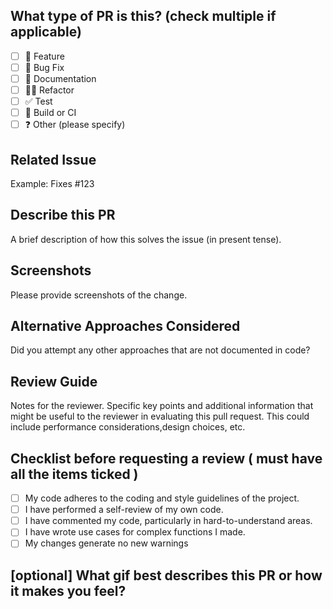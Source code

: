 ## What type of PR is this? (check multiple if applicable)

- [ ] 🍕 Feature
- [ ] 🐛 Bug Fix
- [ ] 📝 Documentation
- [ ] 🧑‍💻 Refactor
- [ ] ✅ Test
- [ ] 🤖 Build or CI
- [ ] ❓ Other (please specify)

## Related Issue

Example: Fixes #123

## Describe this PR

A brief description of how this solves the issue (in present tense).

## Screenshots

Please provide screenshots of the change.

## Alternative Approaches Considered

Did you attempt any other approaches that are not documented in code?

## Review Guide

Notes for the reviewer. Specific key points and additional information that might be useful to the reviewer in evaluating this pull request. This could include performance considerations,design choices, etc.

## Checklist before requesting a review ( must have all the items ticked )

- [ ] My code adheres to the coding and style guidelines of the project.
- [ ] I have performed a self-review of my own code.
- [ ] I have commented my code, particularly in hard-to-understand areas.
- [ ] I have wrote use cases for complex functions I made.
- [ ] My changes generate no new warnings

## [optional] What gif best describes this PR or how it makes you feel?
